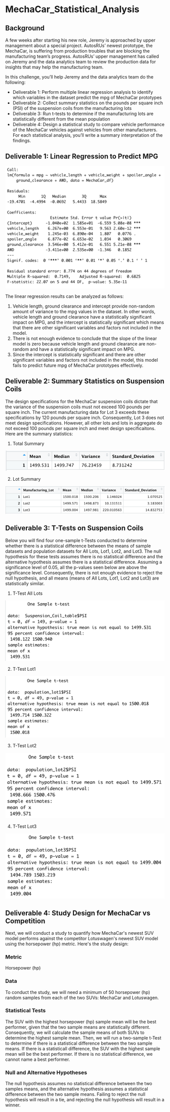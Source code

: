 # MechaCar_Statistical_Analysis

## Background
A few weeks after starting his new role, Jeremy is approached by upper management about a special project. AutosRUs’ newest prototype, the MechaCar, is suffering from production troubles that are blocking the manufacturing team’s progress. AutosRUs’ upper management has called on Jeremy and the data analytics team to review the production data for insights that may help the manufacturing team.

In this challenge, you’ll help Jeremy and the data analytics team do the following:
- Deliverable 1: Perform multiple linear regression analysis to identify which variables in the dataset predict the mpg of MechaCar prototypes
- Deliverable 2: Collect summary statistics on the pounds per square inch (PSI) of the suspension coils from the manufacturing lots
- Deliverable 3: Run t-tests to determine if the manufacturing lots are statistically different from the mean population
- Deliverable 4: Design a statistical study to compare vehicle performance of the MechaCar vehicles against vehicles from other manufacturers. For each statistical analysis, you’ll write a summary interpretation of the findings.

## Deliverable 1: Linear Regression to Predict MPG

![](MechaCar.png)

The linear regression results can be analyzed as follows: 
1. Vehicle length, ground clearance and intercept provide non-random amount of variance to the mpg values in the dataset. In other words, vehicle length and ground clearance have a statistically significant impact on MPG, and the intercept is statistically significant which means that there are other significant variables and factors not included in the model. 
2. There is not enough evidence to conclude that the slope of the linear model is zero because vehicle length and ground clearance are non-random and have a statistically significant impact on MPG. 
3. Since the intercept is statistically significant and there are other significant variables and factors not included in the model, this model fails to predict future mpg of MechaCar prototypes effectively. 

## Deliverable 2: Summary Statistics on Suspension Coils
The design specifications for the MechaCar suspension coils dictate that the variance of the suspension coils must not exceed 100 pounds per square inch. The current manufacturing data for Lot 3 exceeds these specifications by 120 pounds per square inch. Consequently, Lot 3 does not meet design specifications. However, all other lots and lots in aggregate do not exceed 100 pounds per square inch and meet design specificaitons. Here are the summary statistics: 

1. Total Summary 

![](Summary.png)

2. Lot Summary

![](Lot_Summary.png)

## Deliverable 3: T-Tests on Suspension Coils
Below you will find four one-sample t-Tests conducted to determine whether there is a statistical difference between the means of sample datasets and population datasets for All Lots, Lot1, Lot2, and Lot3. The null hypothesis for these tests assumes there is no statistical difference and the alternative hypothesis assumes there is a statistical difference. Assuming a significance level of 0.05, all the p-values seen below are above the significance level. Consequently, there is not enough evidence to reject the null hypothesis, and all means (means of All Lots, Lot1, Lot2 and Lot3) are statistically similar. 

1. T-Test All Lots

![](t-test_all.png)

2. T-Test Lot1

![](t-test_lot1.png)

3. T-Test Lot2

![](t-test_lot2.png)

4. T-Test Lot3

![](t-test_lot3.png)

## Deliverable 4: Study Design for MechaCar vs Competition
Next, we will conduct a study to quantify how MechaCar's newest SUV model performs against the competitor Lotuswagen's newest SUV model using the horsepower (hp) metric. Here's the study design: 

### Metric
Horsepower (hp)

### Data
To conduct the study, we will need a minimum of 50 horsepower (hp) random samples from each of the two SUVs: MechaCar and Lotuswagen. 

### Statistical Tests
The SUV with the highest horsepower (hp) sample mean will be the best performer, given that the two sample means are statistically different. Consequently, we will calculate the sample means of both SUVs to determine the highest sample mean. Then, we will run a two-sample t-Test to determine if there is a statistical difference between the two sample means. If there is a statisticall difference, the SUV with the highest sample mean will be the best performer. If there is no statistical difference, we cannot name a best performer. 

### Null and Alternative Hypotheses
The null hypothesis assumes no statistical difference between the two samples means, and the alternative hypothesis assumes a statistical difference between the two sample means. Failing to reject the null hypothesis will result in a tie, and rejecting the null hypothesis will result in a winner. 
